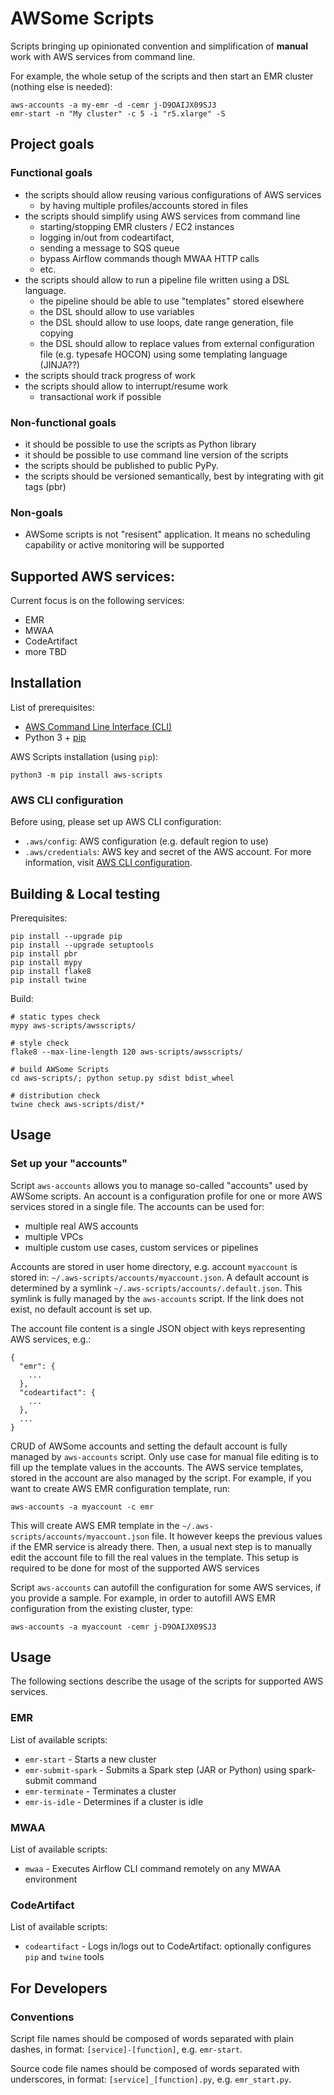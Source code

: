 # AWSome Scripts

Scripts bringing up opinionated convention and simplification of **manual** work with AWS services from command line.

For example, the whole setup of the scripts and then start an EMR cluster (nothing else is needed):

```
aws-accounts -a my-emr -d -cemr j-D9OAIJX09SJ3
emr-start -n "My cluster" -c 5 -i "r5.xlarge" -S
```

## Project goals

### Functional goals

- the scripts should allow reusing various configurations of AWS services
  - by having multiple profiles/accounts stored in files
- the scripts should simplify using AWS services from command line
  - starting/stopping EMR clusters / EC2 instances
  - logging in/out from codeartifact, 
  - sending a message to SQS queue
  - bypass Airflow commands though MWAA HTTP calls
  - etc.
- the scripts should allow to run a pipeline file written using a DSL language.
  - the pipeline should be able to use "templates" stored elsewhere
  - the DSL should allow to use variables
  - the DSL should allow to use loops, date range generation, file copying
  - the DSL should allow to replace values from external configuration file (e.g. typesafe HOCON) using
    some templating language (JINJA??) 
- the scripts should track progress of work
- the scripts should allow to interrupt/resume work
  - transactional work if possible

### Non-functional goals

- it should be possible to use the scripts as Python library
- it should be possible to use command line version of the scripts
- the scripts should be published to public PyPy.
- the scripts should be versioned semantically, best by integrating with git tags (pbr)

### Non-goals

- AWSome scripts is not "resisent" application. It means no scheduling capability or active monitoring will be supported

## Supported AWS services:

Current focus is on the following services:

- EMR
- MWAA
- CodeArtifact
- more TBD

## Installation

List of prerequisites:

- [AWS Command Line Interface (CLI)][cli-install]
- Python 3 + [pip][pip]

AWS Scripts installation (using `pip`):

```
python3 -m pip install aws-scripts
```

### AWS CLI configuration

Before using, please set up AWS CLI configuration:

- `.aws/config`: AWS configuration (e.g. default region to use)
- `.aws/credentials`: AWS key and secret of the AWS account. 
  For more information, visit [AWS CLI configuration][cli-config].

## Building & Local testing

Prerequisites:

```
pip install --upgrade pip
pip install --upgrade setuptools
pip install pbr
pip install mypy
pip install flake8
pip install twine
```

Build:

```
# static types check
mypy aws-scripts/awsscripts/

# style check
flake8 --max-line-length 120 aws-scripts/awsscripts/

# build AWSome Scripts
cd aws-scripts/; python setup.py sdist bdist_wheel

# distribution check
twine check aws-scripts/dist/*
```

## Usage

### Set up your "accounts"

Script `aws-accounts` allows you to manage so-called "accounts" used by AWSome scripts.
An account is a configuration profile for one or more AWS services stored in a single file.
The accounts can be used for:
- multiple real AWS accounts
- multiple VPCs
- multiple custom use cases, custom services or pipelines

Accounts are stored in user home directory, e.g. account `myaccount` is stored in: `~/.aws-scripts/accounts/myaccount.json`. 
A default account is determined by a symlink `~/.aws-scripts/accounts/.default.json`. This symlink is fully managed
by the `aws-accounts` script. If the link does not exist, no default account is set up.

The account file content is a single JSON object with keys representing AWS services, e.g.:

```
{
  "emr": {
    ...
  },
  "codeartifact": {
    ...
  },
  ...
}
```

CRUD of AWSome accounts and setting the default account is fully managed by `aws-accounts` script. Only use case for 
manual file editing is to fill up the template values in the accounts. The AWS service templates, stored in the account
are also managed by the script. For example, if you want to create AWS EMR configuration template,
run:

```
aws-accounts -a myaccount -c emr
```

This will create AWS EMR template in the `~/.aws-scripts/accounts/myaccount.json` file. It however keeps the previous
values if the EMR service is already there. Then, a usual next step is to manually edit the account file to fill the
real values in the template. This setup is required to be done for most of the supported AWS services

Script `aws-accounts` can autofill the configuration for some AWS services, if you provide a sample. For example,
in order to autofill AWS EMR configuration from the existing cluster, type:

```
aws-accounts -a myaccount -cemr j-D9OAIJX09SJ3
```

## Usage

The following sections describe the usage of the scripts for supported AWS services.

### EMR

List of available scripts:

- `emr-start` - Starts a new cluster
- `emr-submit-spark` - Submits a Spark step (JAR or Python) using spark-submit command
- `emr-terminate` - Terminates a cluster
- `emr-is-idle` - Determines if a cluster is idle

### MWAA

List of available scripts:

- `mwaa` - Executes Airflow CLI command remotely on any MWAA environment

### CodeArtifact

List of available scripts:

- `codeartifact` - Logs in/logs out to CodeArtifact: optionally configures `pip` and `twine` tools

## For Developers

### Conventions

Script file names should be composed of words separated with plain dashes, in format: `[service]-[function]`,
e.g. `emr-start`. 

Source code file names should be composed of words separated with underscores, in format: `[service]_[function].py`,
e.g. `emr_start.py`. 



[cli-install]: https://docs.aws.amazon.com/cli/latest/userguide/cli-chap-install.html
[cli-config]: https://docs.aws.amazon.com/cli/latest/userguide/cli-configure-files.html
[pip]: https://packaging.python.org/tutorials/installing-packages/